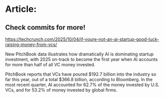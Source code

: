 # Article:

## Check commits for more!
https://techcrunch.com/2025/10/04/if-youre-not-an-ai-startup-good-luck-raising-money-from-vcs/

New PitchBook data illustrates how dramatically AI is dominating startup investment, with 2025 on-track to become the first year when AI accounts for more than half of all VC money invested.

PitchBook reports that VCs have poured $192.7 billion into the industry so far this year, out of a total $366.8 billion, according to Bloomberg. In the most recent quarter, AI accounted for 62.7% of the money invested by U.S. VCs, and for 53.2% of money invested by global firms.
